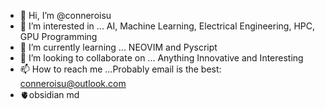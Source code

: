 - 👋 Hi, I’m @conneroisu
- 👀 I’m interested in ... AI, Machine Learning, Electrical Engineering, HPC, GPU Programming
- 🌱 I’m currently learning ... NEOVIM and Pyscript
- 💞️ I’m looking to collaborate on ... Anything Innovative and Interesting
- 📫 How to reach me ...Probably email is the best: conneroisu@outlook.com
- 🫀obsidian md

<!---
conneroisu/conneroisu is a ✨ special ✨ repository because its `README.md` (this file) appears on your GitHub profile.
You can click the Preview link to take a look at your changes.
--->
